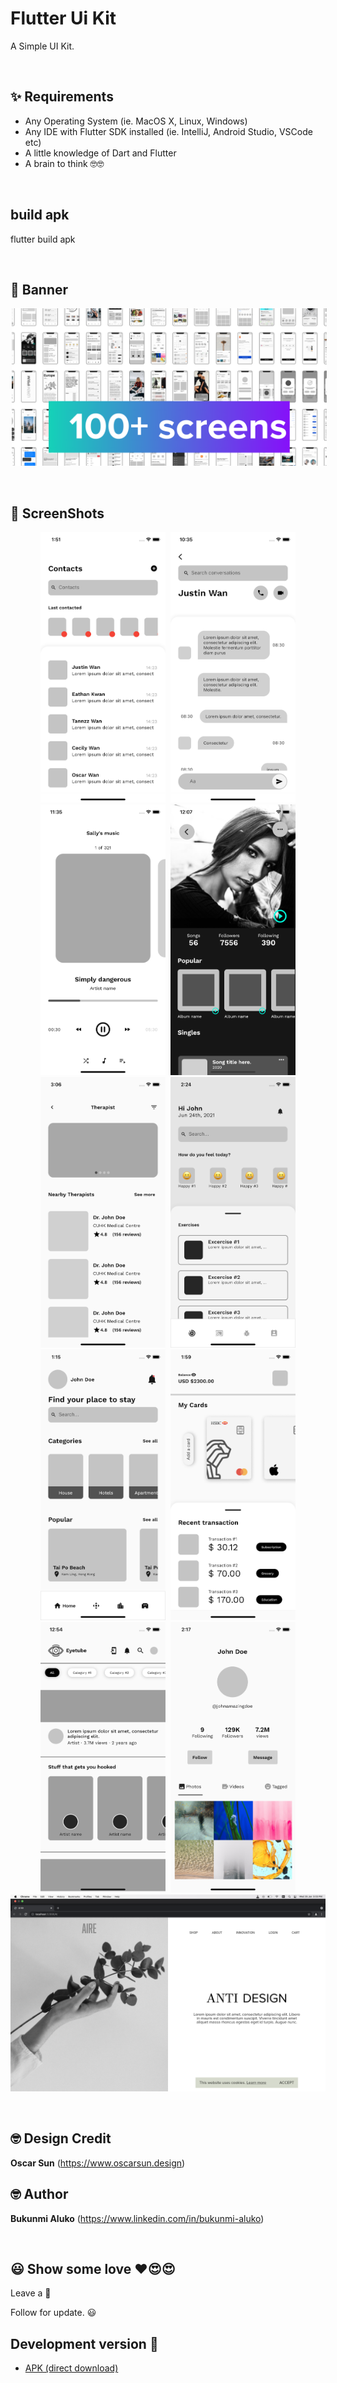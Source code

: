# Flutter Ui Kit

A Simple UI Kit.

<br />

## ✨ Requirements

- Any Operating System (ie. MacOS X, Linux, Windows)
- Any IDE with Flutter SDK installed (ie. IntelliJ, Android Studio, VSCode etc)
- A little knowledge of Dart and Flutter
- A brain to think 🤓🤓

<br />

## build apk
flutter build apk

<br />

## 📸 Banner

<p align="center">
<img src="art/banner/banner.png" alt="splash.png" hspace="2"/>
</p>

<br />

## 📸 ScreenShots

<p align="center">
<img src="art/screenshots/page_1.png" alt="page 1" width="200px" hspace="2"/>
<img src="art/screenshots/page_2.png" alt="page 2" width="200px" hspace="2"/>
<img src="art/screenshots/page_3.png" alt="page 3" width="200px" hspace="2"/>
<img src="art/screenshots/page_4.png" alt="page 4" width="200px" hspace="2"/>
<img src="art/screenshots/page_5.png" alt="page 5" width="200px" hspace="2"/> 
<img src="art/screenshots/page_6.png" alt="page 6" width="200px" hspace="2"/> 
<img src="art/screenshots/page_7.png" alt="page 7" width="200px" hspace="2"/> 
<img src="art/screenshots/page_8.png" alt="page 8" width="200px" hspace="2"/> 
<img src="art/screenshots/page_9.png" alt="page 9" width="200px" hspace="2"/> 
<img src="art/screenshots/page_10.png" alt="page 10" width="200px" hspace="2"/> 
<img src="art/screenshots/web_page_7.png" alt="Web page 7"/> 
</p>

<br />

## 🤓 Design Credit

**Oscar Sun**
(https://www.oscarsun.design)

## 🤓 Author

**Bukunmi Aluko**
(https://www.linkedin.com/in/bukunmi-aluko)

<br />

## 😃 Show some love ❤️😍😍

Leave a 🌟

Follow for update. 😃


## Development version :hammer:
- [APK (direct download)](https://github.com/bukunmialuko/flutter_ui_kit_obkm/releases/download/v1.0.0/app-release.apk)

